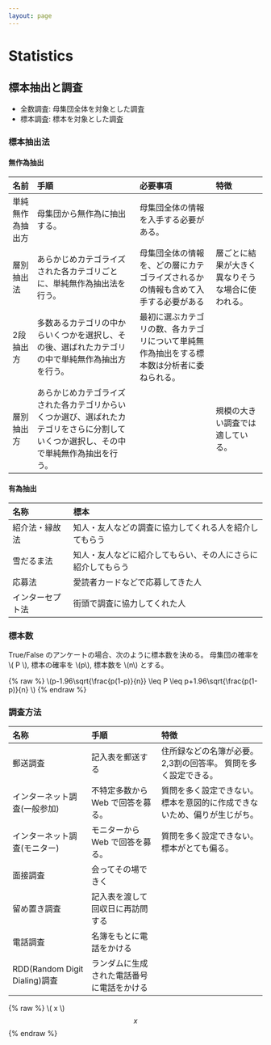 ```yaml
---
layout: page
---
```


# Statistics

## 標本抽出と調査

* 全数調査: 母集団全体を対象とした調査
* 標本調査: 標本を対象とした調査

### 標本抽出法

#### 無作為抽出

| 名前 | 手順 | 必要事項 | 特徴 |
|:--|:--|:--|:--|
| 単純無作為抽出方 | 母集団から無作為に抽出する。| 母集団全体の情報を入手する必要がある。 | |
| 層別抽出法 | あらかじめカテゴライズされた各カテゴリごとに、単純無作為抽出法を行う。 | 母集団全体の情報を、どの層にカテゴライズされるかの情報も含めて入手する必要がある | 層ごとに結果が大きく異なりそうな場合に使われる。 |
| 2段抽出方 | 多数あるカテゴリの中からいくつかを選択し、その後、選ばれたカテゴリの中で単純無作為抽出方を行う。 | 最初に選ぶカテゴリの数、各カテゴリについて単純無作為抽出をする標本数は分析者に委ねられる。 | |
| 層別抽出方 | あらかじめカテゴライズされた各カテゴリからいくつか選び、選ばれたカテゴリをさらに分割していくつか選択し、その中で単純無作為抽出を行う。 | | 規模の大きい調査では適している。 |

#### 有為抽出

| 名称 | 標本 |
|:--|:--|
| 紹介法・縁故法 | 知人・友人などの調査に協力してくれる人を紹介してもらう |
| 雪だるま法 | 知人・友人などに紹介してもらい、その人にさらに紹介してもらう |
| 応募法 | 愛読者カードなどで応募してきた人 |
| インターセプト法 | 街頭で調査に協力してくれた人 |

### 標本数

True/False のアンケートの場合、次のように標本数を決める。
母集団の確率を \\( P \\), 標本の確率を \\(p\\), 標本数を \\(n\\) とする。

{% raw %}
\\(p-1.96\\sqrt{\\frac{p(1-p)}{n}} \\leq P \\leq p+1.96\\sqrt{\\frac{p(1-p)}{n} \\)
{% endraw %}

### 調査方法

| 名称 | 手順 | 特徴 |
|:--|:--|:--|
| 郵送調査 | 記入表を郵送する | 住所録などの名簿が必要。 2,3割の回答率。 質問を多く設定できる。 |
| インターネット調査(一般参加) | 不特定多数から Web で回答を募る。 | 質問を多く設定できない。 標本を意図的に作成できないため、偏りが生じがち。 |
| インターネット調査(モニター) | モニターから Web で回答を募る。 | 質問を多く設定できない。 標本がとても偏る。 |
| 面接調査 | 会ってその場できく | |
| 留め置き調査| 記入表を渡して回収日に再訪問する | |
| 電話調査 | 名簿をもとに電話をかける | |
| RDD(Random Digit Dialing)調査 | ランダムに生成された電話番号に電話をかける | |

{% raw %}
\\( x \\)
$$ x $$
{% endraw %}
